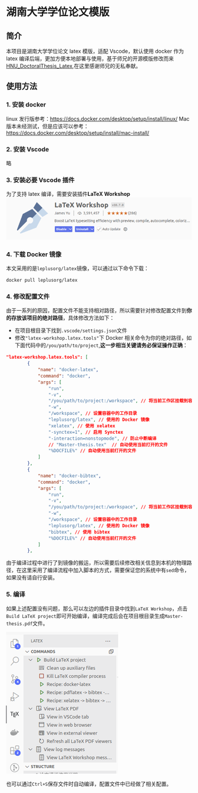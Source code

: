 # 湖南大学学位论文模版

## 简介

本项目是湖南大学学位论文 latex 模版，适配 Vscode，默认使用 docker 作为 latex 编译后端，更加方便本地部署与使用，基于师兄的开源模版修改而来 [HNU_DoctoralThesis_Latex](https://github.com/Jeffrey28/HNU_DoctoralThesis_Latex),在这里感谢师兄的无私奉献。

## 使用方法

### 1. 安装 docker

linux 发行版参考：https://docs.docker.com/desktop/setup/install/linux/
Mac 版本未经测试，但是应该可以参考：https://docs.docker.com/desktop/setup/install/mac-install/

### 2. 安装 Vscode

略

### 3. 安装必要 Vscode 插件

为了支持 latex 编译，需要安装插件**LaTeX Workshop**
![LaTeX Workshop](./res/image.png)

### 4. 下载 Docker 镜像

本文采用的是`leplusorg/latex`镜像，可以通过以下命令下载：

```bash
docker pull leplusorg/latex
```

### 4. 修改配置文件

由于一系列的原因，配置文件不能支持相对路径，所以需要针对修改配置文件到**你的存放该项目的绝对路径**，具体修改方法如下：

- 在项目根目录下找到`.vscode/settings.json`文件
- 修改`"latex-workshop.latex.tools"`下 Docker 相关命令为你的绝对路径，如下面代码中的`/you/path/to/project`,**这一步相当关键请务必保证操作正确**：

```json
"latex-workshop.latex.tools": [
		{
			"name": "docker-latex",
			"command": "docker",
			"args": [
				"run",
				"-v",
				"/you/path/to/project:/workspace", // 将当前工作区挂载到容器中
				"-w",
				"/workspace", // 设置容器中的工作目录
				"leplusorg/latex", // 使用的 Docker 镜像
				"xelatex", // 使用 xelatex
				"-synctex=1", // 启用 Synctex
				"-interaction=nonstopmode", // 防止中断编译
				// "Master-thesis.tex"  // 自动使用当前打开的文件
				"%DOCFILE%" // 自动使用当前打开的文件
			]
		},
		{
			"name": "docker-bibtex",
			"command": "docker",
			"args": [
				"run",
				"-v",
				"/you/path/to/project:/workspace", // 将当前工作区挂载到容器中
				"-w",
				"/workspace", // 设置容器中的工作目录
				"leplusorg/latex", // 使用的 Docker 镜像
				"bibtex", // 使用 bibtex
				"%DOCFILE%" // 自动使用当前打开的文件
			]
		},
```

由于编译过程中进行了到镜像的搬运，所以需要后续修改相关信息到本机的物理路径，在这里采用了编译流程中加入脚本的方式，需要保证您的系统中有`sed`命令，如果没有请自行安装。

### 5. 编译

如果上述配置没有问题，那么可以左边的插件目录中找到`LaTeX Workshop`，点击`Build LaTeX project`即可开始编译，编译完成后会在项目根目录生成`Master-thesis.pdf`文件。

![build](./res/build.png)

也可以通过`Ctrl+S`保存文件时自动编译，配置文件中已经做了相关配置。
